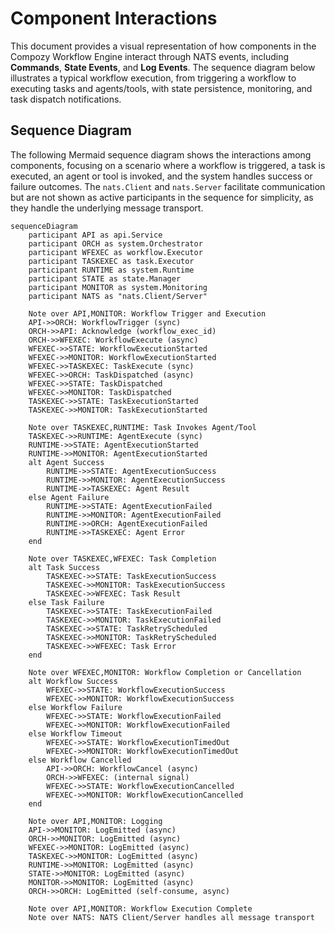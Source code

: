 # Component Interactions

This document provides a visual representation of how components in the Compozy Workflow Engine interact through NATS events, including **Commands**, **State Events**, and **Log Events**. The sequence diagram below illustrates a typical workflow execution, from triggering a workflow to executing tasks and agents/tools, with state persistence, monitoring, and task dispatch notifications.

## Sequence Diagram

The following Mermaid sequence diagram shows the interactions among components, focusing on a scenario where a workflow is triggered, a task is executed, an agent or tool is invoked, and the system handles success or failure outcomes. The `nats.Client` and `nats.Server` facilitate communication but are not shown as active participants in the sequence for simplicity, as they handle the underlying message transport.

```mermaid
sequenceDiagram
    participant API as api.Service
    participant ORCH as system.Orchestrator
    participant WFEXEC as workflow.Executor
    participant TASKEXEC as task.Executor
    participant RUNTIME as system.Runtime
    participant STATE as state.Manager
    participant MONITOR as system.Monitoring
    participant NATS as "nats.Client/Server"

    Note over API,MONITOR: Workflow Trigger and Execution
    API->>ORCH: WorkflowTrigger (sync)
    ORCH->>API: Acknowledge (workflow_exec_id)
    ORCH->>WFEXEC: WorkflowExecute (async)
    WFEXEC->>STATE: WorkflowExecutionStarted
    WFEXEC->>MONITOR: WorkflowExecutionStarted
    WFEXEC->>TASKEXEC: TaskExecute (sync)
    WFEXEC->>ORCH: TaskDispatched (async)
    WFEXEC->>STATE: TaskDispatched
    WFEXEC->>MONITOR: TaskDispatched
    TASKEXEC->>STATE: TaskExecutionStarted
    TASKEXEC->>MONITOR: TaskExecutionStarted

    Note over TASKEXEC,RUNTIME: Task Invokes Agent/Tool
    TASKEXEC->>RUNTIME: AgentExecute (sync)
    RUNTIME->>STATE: AgentExecutionStarted
    RUNTIME->>MONITOR: AgentExecutionStarted
    alt Agent Success
        RUNTIME->>STATE: AgentExecutionSuccess
        RUNTIME->>MONITOR: AgentExecutionSuccess
        RUNTIME->>TASKEXEC: Agent Result
    else Agent Failure
        RUNTIME->>STATE: AgentExecutionFailed
        RUNTIME->>MONITOR: AgentExecutionFailed
        RUNTIME->>ORCH: AgentExecutionFailed
        RUNTIME->>TASKEXEC: Agent Error
    end

    Note over TASKEXEC,WFEXEC: Task Completion
    alt Task Success
        TASKEXEC->>STATE: TaskExecutionSuccess
        TASKEXEC->>MONITOR: TaskExecutionSuccess
        TASKEXEC->>WFEXEC: Task Result
    else Task Failure
        TASKEXEC->>STATE: TaskExecutionFailed
        TASKEXEC->>MONITOR: TaskExecutionFailed
        TASKEXEC->>STATE: TaskRetryScheduled
        TASKEXEC->>MONITOR: TaskRetryScheduled
        TASKEXEC->>WFEXEC: Task Error
    end

    Note over WFEXEC,MONITOR: Workflow Completion or Cancellation
    alt Workflow Success
        WFEXEC->>STATE: WorkflowExecutionSuccess
        WFEXEC->>MONITOR: WorkflowExecutionSuccess
    else Workflow Failure
        WFEXEC->>STATE: WorkflowExecutionFailed
        WFEXEC->>MONITOR: WorkflowExecutionFailed
    else Workflow Timeout
        WFEXEC->>STATE: WorkflowExecutionTimedOut
        WFEXEC->>MONITOR: WorkflowExecutionTimedOut
    else Workflow Cancelled
        API->>ORCH: WorkflowCancel (async)
        ORCH->>WFEXEC: (internal signal)
        WFEXEC->>STATE: WorkflowExecutionCancelled
        WFEXEC->>MONITOR: WorkflowExecutionCancelled
    end

    Note over API,MONITOR: Logging
    API->>MONITOR: LogEmitted (async)
    ORCH->>MONITOR: LogEmitted (async)
    WFEXEC->>MONITOR: LogEmitted (async)
    TASKEXEC->>MONITOR: LogEmitted (async)
    RUNTIME->>MONITOR: LogEmitted (async)
    STATE->>MONITOR: LogEmitted (async)
    MONITOR->>MONITOR: LogEmitted (async)
    ORCH->>ORCH: LogEmitted (self-consume, async)

    Note over API,MONITOR: Workflow Execution Complete
    Note over NATS: NATS Client/Server handles all message transport
```